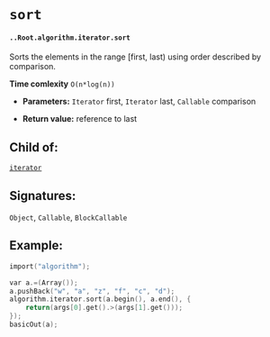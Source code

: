 # `sort`

#### `..Root.algorithm.iterator.sort`

Sorts the elements in the range [first, last) using order described by comparison.

**Time comlexity** `O(n*log(n))`

* **Parameters:** `Iterator` first, `Iterator` last, `Callable` comparison

* **Return value:** reference to last

## Child of:

[`iterator`](docs..Root.algorithm.iterator.md)

## Signatures:

`Object`, `Callable`, `BlockCallable`

## Example:

```c
import("algorithm");

var a.=(Array());
a.pushBack("w", "a", "z", "f", "c", "d");
algorithm.iterator.sort(a.begin(), a.end(), {
    return(args[0].get().>(args[1].get()));
});
basicOut(a);
```
